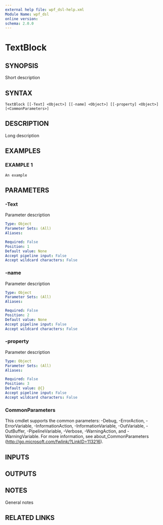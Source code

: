 ```yaml
---
external help file: wpf_dsl-help.xml
Module Name: wpf_dsl
online version:
schema: 2.0.0
---
```


# TextBlock

## SYNOPSIS
Short description

## SYNTAX

```
TextBlock [[-Text] <Object>] [[-name] <Object>] [[-property] <Object>] [<CommonParameters>]
```

## DESCRIPTION
Long description

## EXAMPLES

### EXAMPLE 1
```
An example
```

## PARAMETERS

### -Text
Parameter description

```yaml
Type: Object
Parameter Sets: (All)
Aliases:

Required: False
Position: 1
Default value: None
Accept pipeline input: False
Accept wildcard characters: False
```

### -name
Parameter description

```yaml
Type: Object
Parameter Sets: (All)
Aliases:

Required: False
Position: 2
Default value: None
Accept pipeline input: False
Accept wildcard characters: False
```

### -property
Parameter description

```yaml
Type: Object
Parameter Sets: (All)
Aliases:

Required: False
Position: 3
Default value: @{}
Accept pipeline input: False
Accept wildcard characters: False
```

### CommonParameters
This cmdlet supports the common parameters: -Debug, -ErrorAction, -ErrorVariable, -InformationAction, -InformationVariable, -OutVariable, -OutBuffer, -PipelineVariable, -Verbose, -WarningAction, and -WarningVariable.
For more information, see about_CommonParameters (http://go.microsoft.com/fwlink/?LinkID=113216).

## INPUTS

## OUTPUTS

## NOTES
General notes

## RELATED LINKS
